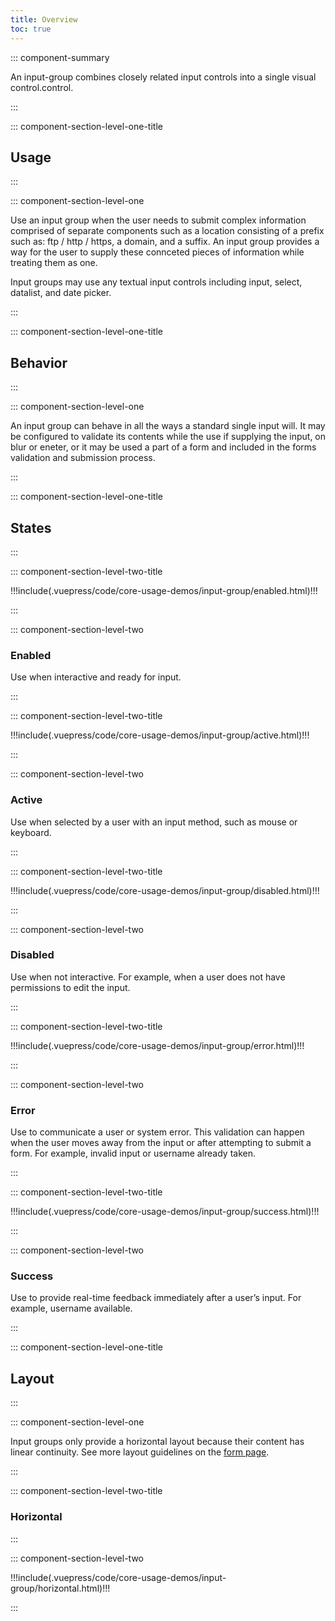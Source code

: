 ```yaml
---
title: Overview
toc: true
---
```


::: component-summary

An input-group combines closely related input controls into a single visual control.control.

:::

::: component-section-level-one-title

## Usage

:::

::: component-section-level-one

Use an input group when the user needs to submit complex information comprised of separate components such as a location consisting of a prefix such as: ftp / http / https, a domain, and a suffix. An input group provides a way for the user to supply these connceted pieces of information while treating them as one.

Input groups may use any textual input controls including input, select, datalist, and date picker.

:::

::: component-section-level-one-title

## Behavior

:::

::: component-section-level-one

An input group can behave in all the ways a standard single input will. It may be configured to validate its contents while the use if supplying the input, on blur or eneter, or it may be used a part of a form and included in the forms validation and submission process.

:::

::: component-section-level-one-title

## States

:::

<div class="component-section-horizontal">

::: component-section-level-two-title

<div>
!!!include(.vuepress/code/core-usage-demos/input-group/enabled.html)!!!
</div>

:::

::: component-section-level-two

### Enabled

Use when interactive and ready for input.

:::

</div>

<div class="component-section-horizontal">

::: component-section-level-two-title

<div>
!!!include(.vuepress/code/core-usage-demos/input-group/active.html)!!!
</div>

:::

::: component-section-level-two

### Active

Use when selected by a user with an input method, such as mouse or keyboard.

:::

</div>

<div class="component-section-horizontal">

::: component-section-level-two-title

<div>
!!!include(.vuepress/code/core-usage-demos/input-group/disabled.html)!!!
</div>

:::

::: component-section-level-two

### Disabled

Use when not interactive. For example, when a user does not have permissions to edit the input.

:::

</div>

<div class="component-section-horizontal">

::: component-section-level-two-title

<div>
!!!include(.vuepress/code/core-usage-demos/input-group/error.html)!!!
</div>

:::

::: component-section-level-two

### Error

Use to communicate a user or system error. This validation can happen when the user moves away from the input or after attempting to submit a form. For example, invalid input or username already taken.

:::

</div>

<div class="component-section-horizontal">

::: component-section-level-two-title

<div>
!!!include(.vuepress/code/core-usage-demos/input-group/success.html)!!!
</div>

:::

::: component-section-level-two

### Success

Use to provide real-time feedback immediately after a user’s input. For example, username available.

:::

</div>

::: component-section-level-one-title

## Layout

:::

::: component-section-level-one

Input groups only provide a horizontal layout because their content has linear continuity. See more layout guidelines on the [form page](/core-components/form/).

:::

<div class="component-section-horizontal">

::: component-section-level-two-title

### Horizontal

:::

::: component-section-level-two

<div>
!!!include(.vuepress/code/core-usage-demos/input-group/horizontal.html)!!!
</div>

:::

</div>
